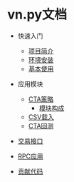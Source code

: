 # vn.py文档

* 快速入门
    * [项目简介](introduction.md)
    * [环境安装](install.md)
    * [基本使用](quickstart.md)

* 应用模块
    * [CTA策略](cta_strategy.md)
        * [模块构成](cta_strategy.md#模块构成)
    * [CSV载入](csv_loader.md)
    * [CTA回测](cta_backtester.md)

* [交易接口](gateway.md)

* [RPC应用](rpc.md)
* [贡献代码](contribution.md)